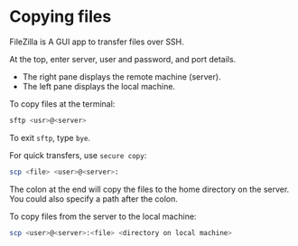 # Copying files

FileZilla is A GUI app to transfer files over SSH.

At the top, enter server, user and password, and port details.
* The right pane displays the remote machine (server).
* The left pane displays the local machine.

To copy files at the terminal:

```bash
sftp <usr>@<server>
```

To exit `sftp`, type `bye`.

For quick transfers, use `secure copy`:

```bash
scp <file> <user>@<server>:
```

The colon at the end will copy the files to the home directory on the server.
You could also specify a path after the colon.

To copy files from the server to the local machine:

```bash
scp <user>@<server>:<file> <directory on local machine>
```



